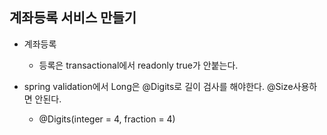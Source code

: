 ## 계좌등록 서비스 만들기

+ 계좌등록
  - 등록은 transactional에서 readonly true가 안붙는다.

+ spring validation에서 Long은 @Digits로 길이 검사를 해야한다. @Size사용하면 안된다.
  - @Digits(integer = 4, fraction = 4)

